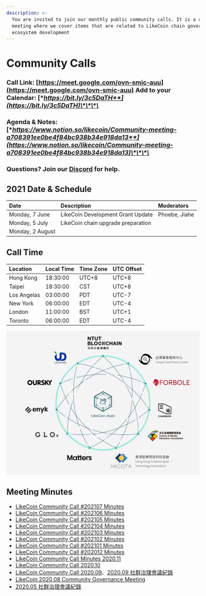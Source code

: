 ```yaml
---
description: >-
  You are invited to join our monthly public community calls. It is a recurrent
  meeting where we cover items that are related to LikeCoin chain governance and
  ecosystem development
---
```


# Community Calls

### Call Link: [https://meet.google.com/ovn-smic-auu](https://meet.google.com/ovn-smic-auu) **Add to your Calendar:** [**https://bit.ly/3c5DaTH**](https://bit.ly/3c5DaTH)\*\*\*\*

### **Agenda & Notes:** [**https://www.notion.so/likecoin/Community-meeting-a708391ee0be4f84bc938b34e918da13**](https://www.notion.so/likecoin/Community-meeting-a708391ee0be4f84bc938b34e918da13)\*\*\*\*

### **Questions? Join our** [**Discord**](https://discord.com/invite/W4DQ6peZZZ) **for help.**

## **2021 Date & Schedule**

| **Date**  | Description | Moderators |
| :--- | :--- | :--- |
| Monday, 7 June  | LikeCoin Development Grant Update  | Phoebe, Jiahe |
| Monday, 5 July | LikeCoin chain upgrade preparation  |  |
| Monday, 2 August |  |  |

## **Call Time**

| Location | Local Time | Time Zone | UTC Offset |
| :--- | :--- | :--- | :--- |
| Hong Kong | 18:30:00 | UTC+8 | UTC+8 |
| Taipei | 18:30:00 | CST | UTC+8 |
| Los Angelas | 03:00:00 | PDT | UTC-7 |
| New York | 06:00:00 | EDT | UTC-4 |
| London | 11:00:00 | BST | UTC+1 |
| Toronto | 06:00:00 | EDT | UTC-4 |

![](../../.gitbook/assets/likecoin_ad70_validators-01.png)

## Meeting Minutes

* [LikeCoin Community Call \#202107 Minutes](https://medium.com/likecoin/likecoin-community-call-202107-minutes-7edeb276198d)
* [LikeCoin Community Call \#202106 Minutes](https://medium.com/likecoin/likecoin-community-call-202106-minutes-3f971d47bf2f)
* [LikeCoin Community Call \#202105 Minutes](https://medium.com/likecoin/likecoin-community-call-202105-minutes-be3e8bbfa9e5)
* [LikeCoin Community Call \#202104 Minutes](https://medium.com/likecoin/likecoin-community-call-202104-minutes-a8e398e2a8a0)
* [LikeCoin Community Call \#202103 Minutes](https://medium.com/likecoin/likecoin-community-call-202103-minutes-39c0f1c3d3d6)
* [LikeCoin Community Call \#202102 Minutes](https://medium.com/likecoin/likecoin-community-call-202102-minutes-59a58295521)
* [LikeCoin Community Call \#202101 Minutes
  ](https://medium.com/likecoin/likecoin-community-call-202001-minutes-249fd43aebb4)
* [LikeCoin Community Call \#202012 Minutes
  ](https://medium.com/likecoin/likecoin-community-call-202012-minutes-72a9ba680e67)
* [LikeCoin Community Call Minutes 2020.11
  ](https://medium.com/likecoin/likecoin-community-call-minutes-2020-11-5724d0923257)
* [LikeCoin Community Call 2020.10](https://medium.com/likecoin/likecoin-community-call-2020-10-df33b5a99fa7)
* [LikeCoin Community Call 2020.09](https://medium.com/likecoin/likecoin-community-call-2020-09-8531b7c7cfd3)、[2020.09 社群治理會議紀錄](https://matters.news/@ckxpress/like-coin-2020-09-%E7%A4%BE%E7%BE%A4%E6%B2%BB%E7%90%86%E6%9C%83%E8%AD%B0%E7%B4%80%E9%8C%84-bafyreiakhujndhwbwk53q6q55pr3rb3j64d75tamewgyfzjwmdpz2h7sfa)
* [LikeCoin 2020.08 Community Governance Meeting](https://medium.com/likecoin/likecoin-2020-08-community-governance-meeting-bfbfb54012c0)
* [2020.05 社群治理會議紀錄](https://matters.news/@likecoin/like-coin-%E7%A4%BE%E7%BE%A4%E6%9C%83%E8%AD%B0%E7%B4%80%E9%8C%84-2020-05-04-bafyreib5u65c4wtqd5rseezr63gos67xqqa2anyc4xbprqrtvvv5gidevq)

